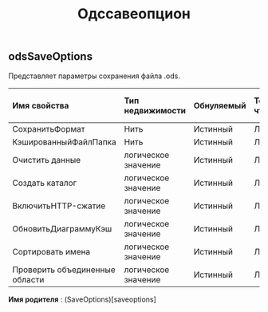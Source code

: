 ﻿---
title: Одссавеопцион
second_title: Aspose.Cells Cloud Documen
type: docs
url: /ru/specification/model/odssaveoptions/
description: "Aspose.Cells Спецификация облачной модели: OdsSaveOptions. Легко обрабатывайте Excel и другие документы электронных таблиц с помощью таких функций, как открытие, создание, редактирование, разделение, слияние, сравнение и преобразование."
weight: 50
---
## **odsSaveOptions**

 Представляет параметры сохранения файла .ods.

| Имя свойства| Тип недвижимости| Обнуляемый| Только чтение| Значение по умолчанию| Описание|
|:- |:- |:- |:- |:- |:- |
| СохранитьФормат| Нить| Истинный| ЛОЖЬ|||
| КэшированныйФайлПапка| Нить| Истинный| ЛОЖЬ|||
| Очистить данные| логическое значение| Истинный| ЛОЖЬ|||
| Создать каталог| логическое значение| Истинный| ЛОЖЬ|||
| ВключитьHTTP-сжатие| логическое значение| Истинный| ЛОЖЬ|||
| ОбновитьДиаграммуКэш| логическое значение| Истинный| ЛОЖЬ|||
|Сортировать имена| логическое значение| Истинный| ЛОЖЬ|||
| Проверить объединенные области| логическое значение| Истинный| ЛОЖЬ|||

**Имя родителя** : (SaveOptions)[saveoptions]